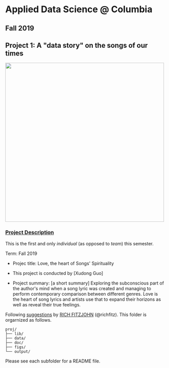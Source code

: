 # Applied Data Science @ Columbia
## Fall 2019
## Project 1: A "data story" on the songs of our times

<img src="figs/title1.jpeg" width="500">

### [Project Description](doc/)
This is the first and only *individual* (as opposed to *team*) this semester. 

Term: Fall 2019

+ Projec title: Love, the heart of Songs' Spirituality
+ This project is conducted by [Xudong Guo]

+ Project summary: [a short summary] Exploring the subconscious part of the author's mind when a song lyric was created and managing to perform contemporary comparison between different genres. Love is the heart of song lyrics and artists use that to expand their horizons as well as reveal their true feelings. 

Following [suggestions](http://nicercode.github.io/blog/2013-04-05-projects/) by [RICH FITZJOHN](http://nicercode.github.io/about/#Team) (@richfitz). This folder is orgarnized as follows.

```
proj/
├── lib/
├── data/
├── doc/
├── figs/
└── output/
```

Please see each subfolder for a README file.
